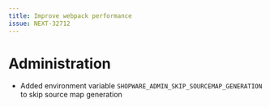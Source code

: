 ```yaml
---
title: Improve webpack performance
issue: NEXT-32712
---
```


# Administration

* Added environment variable `SHOPWARE_ADMIN_SKIP_SOURCEMAP_GENERATION` to skip source map generation
